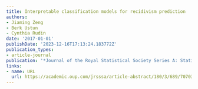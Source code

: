 ```yaml
---
title: Interpretable classification models for recidivism prediction
authors:
- Jiaming Zeng
- Berk Ustun
- Cynthia Rudin
date: '2017-01-01'
publishDate: '2023-12-16T17:13:24.183772Z'
publication_types:
- article-journal
publication: '*Journal of the Royal Statistical Society Series A: Statistics in Society*'
links:
- name: URL
  url: https://academic.oup.com/jrsssa/article-abstract/180/3/689/7070340
---
```

